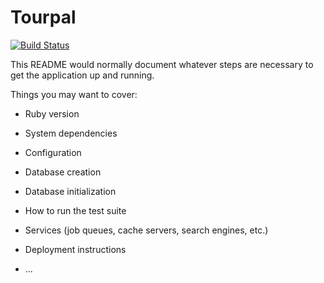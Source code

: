 # Tourpal
[![Build Status](https://travis-ci.org/rogerluo410/tourpal.svg?branch=master)](https://travis-ci.org/rogerluo410/tourpal)

This README would normally document whatever steps are necessary to get the
application up and running.

Things you may want to cover:

* Ruby version

* System dependencies

* Configuration

* Database creation

* Database initialization

* How to run the test suite

* Services (job queues, cache servers, search engines, etc.)

* Deployment instructions

* ...
